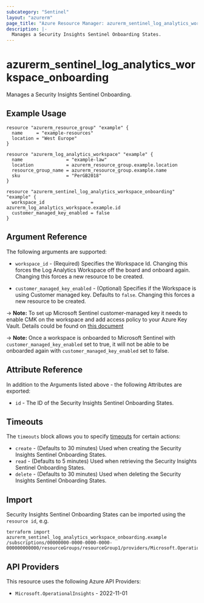 ```yaml
---
subcategory: "Sentinel"
layout: "azurerm"
page_title: "Azure Resource Manager: azurerm_sentinel_log_analytics_workspace_onboarding"
description: |-
  Manages a Security Insights Sentinel Onboarding States.
---
```


# azurerm_sentinel_log_analytics_workspace_onboarding

Manages a Security Insights Sentinel Onboarding.

## Example Usage

```hcl
resource "azurerm_resource_group" "example" {
  name     = "example-resources"
  location = "West Europe"
}

resource "azurerm_log_analytics_workspace" "example" {
  name                = "example-law"
  location            = azurerm_resource_group.example.location
  resource_group_name = azurerm_resource_group.example.name
  sku                 = "PerGB2018"
}

resource "azurerm_sentinel_log_analytics_workspace_onboarding" "example" {
  workspace_id                 = azurerm_log_analytics_workspace.example.id
  customer_managed_key_enabled = false
}
```

## Argument Reference

The following arguments are supported:

* `workspace_id` - (Required) Specifies the Workspace Id. Changing this forces the Log Analytics Workspace off the board and onboard again. Changing this forces a new resource to be created.

* `customer_managed_key_enabled` - (Optional) Specifies if the Workspace is using Customer managed key. Defaults to `false`. Changing this forces a new resource to be created.

-> **Note:** To set up Microsoft Sentinel customer-managed key it needs to enable CMK on the workspace and add access policy to your Azure Key Vault. Details could be found on [this document](https://learn.microsoft.com/en-us/azure/sentinel/customer-managed-keys)

-> **Note:** Once a workspace is onboarded to Microsoft Sentinel with `customer_managed_key_enabled` set to true, it will not be able to be onboarded again with `customer_managed_key_enabled` set to false.

## Attribute Reference

In addition to the Arguments listed above - the following Attributes are exported:

* `id` - The ID of the Security Insights Sentinel Onboarding States.

## Timeouts

The `timeouts` block allows you to specify [timeouts](https://developer.hashicorp.com/terraform/language/resources/configure#define-operation-timeouts) for certain actions:

* `create` - (Defaults to 30 minutes) Used when creating the Security Insights Sentinel Onboarding States.
* `read` - (Defaults to 5 minutes) Used when retrieving the Security Insights Sentinel Onboarding States.
* `delete` - (Defaults to 30 minutes) Used when deleting the Security Insights Sentinel Onboarding States.

## Import

Security Insights Sentinel Onboarding States can be imported using the `resource id`, e.g.

```shell
terraform import azurerm_sentinel_log_analytics_workspace_onboarding.example /subscriptions/00000000-0000-0000-0000-000000000000/resourceGroups/resourceGroup1/providers/Microsoft.OperationalInsights/workspaces/workspace1/providers/Microsoft.SecurityInsights/onboardingStates/defaults
```

## API Providers
<!-- This section is generated, changes will be overwritten -->
This resource uses the following Azure API Providers:

* `Microsoft.OperationalInsights` - 2022-11-01
